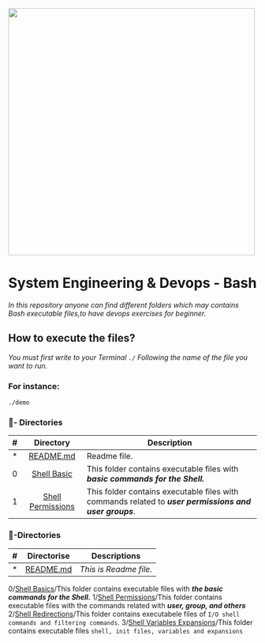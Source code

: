<img src="https://bashlogo.com/img/logo/png/monochrome_dark.png" high="" width="500">

# System Engineering & Devops - Bash

_In this repository anyone can find different folders which may contains Bash executable files,to have devops exercises for beginner._

## How to execute the files?
_You must first write to your Terminal `./` Following the name of the file you want to run._
### For instance:
```
./demo
```
### :file_folder:- Directories

#|Directory|Description
---|:---:|---
*|[README.md](./README.md)| Readme file.
0|[Shell Basic](./0x00-shell_basics)|This folder contains executable files with **_basic commands for the Shell._**
1|[Shell Permissions](./0x01-shell_permissions)| This folder contains executable files with commands related to **_user permissions and user groups_**.
### :file_folder:-Directories
#|Directorise|Descriptions
---|:---:|---
*|[README.md](./README.md)| *This is Readme file.*
0/[Shell Basics](./0x00-shell_basics)/This folder contains executable files with **_the basic commands for the Shell._**
1/[Shell Permissions](./0x01-shell_permissions)/This folder contains executable files with the commands related with **_user, group, and others_**
2/[Shell Redirections](./0x02-shell_redirections)/This folder contains executabele files of `I/O shell commands and filtering commands`.
3/[Shell Variables Expansions](./0x03-shell_variables_expansions)/This folder contains executable files `shell, init files, variables and expansions`
